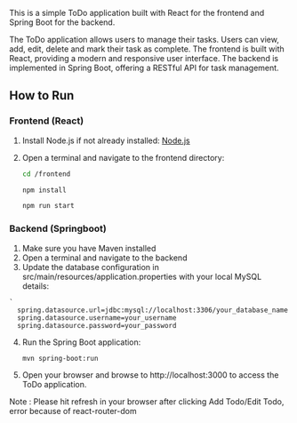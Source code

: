 
This is a simple ToDo application built with React for the frontend and Spring Boot for the backend.



The ToDo application allows users to manage their tasks. Users can view, add, edit, delete and mark their task as complete. 
The frontend is built with React, providing a modern and responsive user interface. 
The backend is implemented in Spring Boot, offering a RESTful API for task management.

## How to Run

### Frontend (React)

1. Install Node.js if not already installed: [Node.js](https://nodejs.org/)

2. Open a terminal and navigate to the frontend directory:

   ```bash
   cd /frontend

   npm install

   npm run start

### Backend (Springboot)
   1. Make sure you have Maven installed
   2. Open a terminal and navigate to the backend
   3. Update the database configuration in src/main/resources/application.properties with your local MySQL details: 
    
    `
      spring.datasource.url=jdbc:mysql://localhost:3306/your_database_name
      spring.datasource.username=your_username
      spring.datasource.password=your_password

  4. Run the Spring Boot application:

     ```bash
     mvn spring-boot:run

  5. Open your browser and browse to http://localhost:3000 to access the ToDo application.
  
    
Note : Please hit refresh in your browser after clicking Add Todo/Edit Todo, error because of react-router-dom

